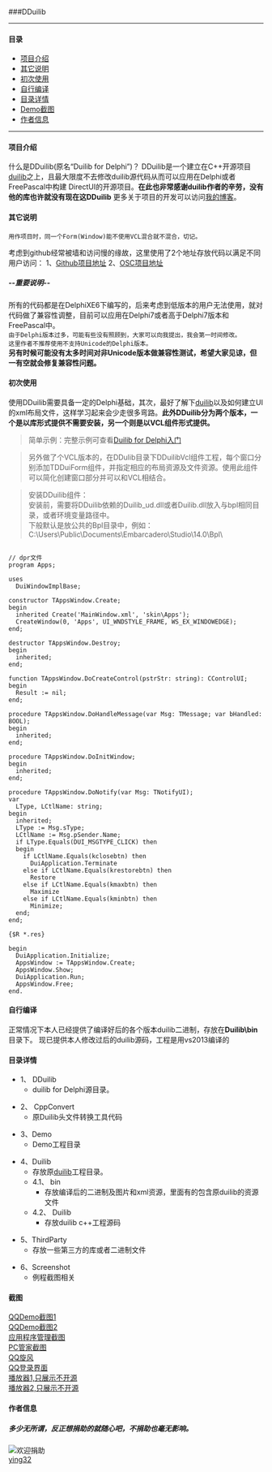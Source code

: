 ###DDuilib
*** 
#### **目录**
* [项目介绍](#项目介绍)
* [其它说明](#其它说明)
* [初次使用](#初次使用)
* [自行编译](#自行编译)
* [目录详情](#目录详情)
* [Demo截图](#截图)
* [作者信息](#作者信息)

***
#### **项目介绍** 

什么是DDuilib(原名“Duilib for Delphi”)？ DDuilib是一个建立在C++开源项目[duilib](https://github.com/duilib/duilib)之上，且最大限度不去修改duilib源代码从而可以应用在Delphi或者FreePascal中构建 DirectUI的开源项目。**在此也非常感谢duilib作者的辛劳，没有他的库也许就没有现在这DDuilib** 更多关于项目的开发可以访问[我的博客](http://blog.csdn.net/zyjying520/article/details/49976667)。


#### **其它说明** 

`用作项目时，同一个Form(Window)能不使用VCL混合就不混合，切记。`

考虑到github经常被墙和访问慢的缘故，这里使用了2个地址存放代码以满足不同用户访问：
1、[Github项目地址](https://github.com/ying32/duilib-for-Delphi/) 
2、[OSC项目地址](http://git.oschina.net/ying32/Duilib-for-Delphi)
 
##### **--重要说明--** 
所有的代码都是在DelphiXE6下编写的，后来考虑到低版本的用户无法使用，就对代码做了兼容性调整，目前可以应用在Delphi7或者高于Delphi7版本和FreePascal中。  
`由于Delphi版本过多，可能有些没有照顾到，大家可以向我提出，我会第一时间修改。`  
`这里作者不推荐使用不支持Unicode的Delphi版本。`  
**另有时候可能没有太多时间对非Unicode版本做兼容性测试，希望大家见谅，但一有空就会修复兼容性问题。**


#### **初次使用**  
使用DDuilib需要具备一定的Delphi基础，其次，最好了解下[duilib](https://github.com/duilib/duilib)以及如何建立UI的xml布局文件，这样学习起来会少走很多弯路。**此外DDuilib分为两个版本，一个是以库形式提供不需要安装，另一个则是以VCL组件形式提供。**

> 简单示例：完整示例可查看[Duilib for Delphi入门](http://blog.csdn.net/zyjying520/article/details/50184759)   

> 另外做了个VCL版本的，在DDulib目录下DDuilibVcl组件工程，每个窗口分别添加TDDuiForm组件，并指定相应的布局资源及文件资源。使用此组件可以简化创建窗口部分并可以和VCL相结合。  

> 安装DDuilib组件：  
> 安装前，需要将DDuilib依赖的Duilib_ud.dll或者Duilib.dll放入与bpl相同目录，或者环境变量路径中。  
> 下般默认是放公共的Bpl目录中，例如：C:\Users\Public\Documents\Embarcadero\Studio\14.0\Bpl\  
  
```delphi

// dpr文件
program Apps;

uses
  DuiWindowImplBase;

constructor TAppsWindow.Create;
begin
  inherited Create('MainWindow.xml', 'skin\Apps');
  CreateWindow(0, 'Apps', UI_WNDSTYLE_FRAME, WS_EX_WINDOWEDGE);
end;

destructor TAppsWindow.Destroy;
begin
  inherited;
end;

function TAppsWindow.DoCreateControl(pstrStr: string): CControlUI;
begin
  Result := nil;
end;

procedure TAppsWindow.DoHandleMessage(var Msg: TMessage; var bHandled: BOOL);
begin
  inherited;
end;

procedure TAppsWindow.DoInitWindow;
begin
  inherited;
end;

procedure TAppsWindow.DoNotify(var Msg: TNotifyUI);
var
  LType, LCtlName: string;
begin
  inherited;
  LType := Msg.sType;
  LCtlName := Msg.pSender.Name;
  if LType.Equals(DUI_MSGTYPE_CLICK) then
  begin
    if LCtlName.Equals(kclosebtn) then
      DuiApplication.Terminate
    else if LCtlName.Equals(krestorebtn) then
      Restore
    else if LCtlName.Equals(kmaxbtn) then
      Maximize
    else if LCtlName.Equals(kminbtn) then
      Minimize;
  end;
end;

{$R *.res}

begin
  DuiApplication.Initialize;
  AppsWindow := TAppsWindow.Create;
  AppsWindow.Show;
  DuiApplication.Run;
  AppsWindow.Free;
end.

``` 

#### **自行编译** 
正常情况下本人已经提供了编译好后的各个版本duilib二进制，存放在**Duilib\bin**目录下。
现已提供本人修改过后的duilib源码，工程是用vs2013编译的

#### **目录详情** 
> 
* 1、 DDuilib
   * duilib for Delphi源目录。
>
* 2、 CppConvert
   * 原Duilib头文件转换工具代码  
>
* 3、Demo
   * Demo工程目录  
>  
* 4、Duilib
   * 存放原[duilib](https://github.com/duilib/duilib)工程目录。  
   * 4.1、 bin
      * 存放编译后的二进制及图片和xml资源，里面有的包含原duilib的资源文件      
   * 4.2、 Duilib
      * 存放duilib c++工程源码
>	  
* 5、ThirdParty
   * 存放一些第三方的库或者二进制文件  

>	  
* 6、Screenshot
   * 例程截图相关


#### **截图**

[QQDemo截图1](https://raw.githubusercontent.com/ying32/duilib-for-Delphi/master/Screenshot/screenshot1.png)   
[QQDemo截图2](https://raw.githubusercontent.com/ying32/duilib-for-Delphi/master/Screenshot/screenshot2.png)   
[应用程序管理截图](https://raw.githubusercontent.com/ying32/duilib-for-Delphi/master/Screenshot/screenshot3.png)  
[PC管家截图](https://raw.githubusercontent.com/ying32/duilib-for-Delphi/master/Screenshot/screenshot4.png)    
[QQ旋风](https://raw.githubusercontent.com/ying32/duilib-for-Delphi/master/Screenshot/screenshot5_qqxf.png)   
[QQ登录界面](https://raw.githubusercontent.com/ying32/duilib-for-Delphi/master/Screenshot/screenshot6.png)  
[播放器1,只展示不开源](https://raw.githubusercontent.com/ying32/duilib-for-Delphi/master/Screenshot/screenshot7.png)   
[播放器2,只展示不开源](https://raw.githubusercontent.com/ying32/duilib-for-Delphi/master/Screenshot/screenshot8.png)   

#### **作者信息** 
##### 多少无所谓，反正想捐助的就随心吧，不捐助也毫无影响。  

![欢迎捐助](https://raw.githubusercontent.com/ying32/duilib-for-Delphi/master/Screenshot/wx.jpg)  
[ying32](mailto:1444386932@qq.com) 

